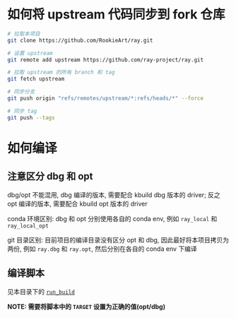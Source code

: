 # 如何将 upstream 代码同步到 fork 仓库

```bash
# 拉取本项目
git clone https://github.com/RookieArt/ray.git

# 设置 upstream
git remote add upstream https://github.com/ray-project/ray.git

# 拉取 upstream 的所有 branch 和 tag
git fetch upstream

# 同步分支
git push origin "refs/remotes/upstream/*:refs/heads/*" --force

# 同步 tag
git push --tags

```

# 如何编译
## 注意区分 dbg 和 opt
dbg/opt 不能混用, dbg 编译的版本, 需要配合 kbuild dbg 版本的 driver; 反之 opt 编译的版本, 需要配合 kbuild opt 版本的 driver

conda 环境区别: dbg 和 opt 分别使用各自的 conda env, 例如 `ray_local` 和 `ray_local_opt`

git 目录区别: 目前项目的编译目录没有区分 opt 和 dbg, 因此最好将本项目拷贝为两份, 例如 `ray.dbg` 和 `ray.opt`, 然后分别在各自的 conda env 下编译

## 编译脚本
见本目录下的 [`run_build`](./run_build.sh)

**NOTE: 需要将脚本中的 `TARGET` 设置为正确的值(opt/dbg)**

